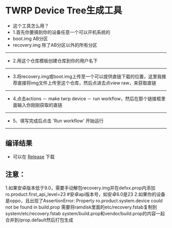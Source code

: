 ﻿# TWRP Device Tree生成工具
- 这个工具怎么用？
- 1.首先你要搞到你的设备任意一个可以开机系统的
- boot.img AB分区 
- recovery.img 除了AB分区以外的所有分区 

-----

- 2.用这个仓库模板创建仓库到你的用户名下

-----

- 3.将recovery.img或boot.img上传至一个可以提供直链下载的位置，这里我推荐直接将img文件上传至这个仓库，然后点进去点view raw，来获取直链

-----

- 4.点击actions － make twrp device － run workflow，然后在那个链接框里面输入你刚刚获取的直链

-----

 - 5、填写完成后点击 'Run workflow' 开始运行

-----
## 编译结果
- 可以在 [Release](../../releases) 下载


## 注意：
1.如果安卓版本低于9.0，需要手动解包recovery.img并在defxx.prop内添加
ro.product.first_api_level=23 #安卓api版本号，如安卓6.0是23
2.如果你的设备是oppo，且出现了AssertionError: Property ro.product.system.device could not be found in build.prop
需要将ramdisk里面的etc/recovery.fstab复制到system/etc/recovery.fstab
system/build.prop和vendor/build.prop的内容一起合并到/prop.default然后打包生成
